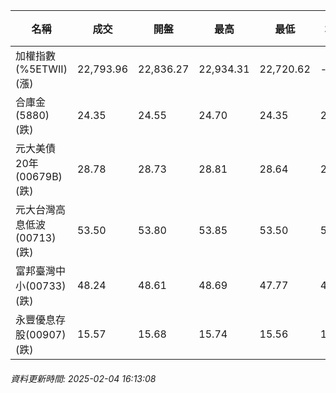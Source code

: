 | 名稱 | 成交 | 開盤 | 最高 | 最低 | 均價 | 成交金額(億) | 昨收 | 漲跌幅 | 漲跌 | 總量 | 昨量 | 振幅 |
| -------- | -------- | -------- | -------- |-------- | -------- | -------- |-------- |-------- |-------- | -------- | -------- |-------- |
|加權指數(%5ETWII) (漲)|22,793.96|22,836.27|22,934.31|22,720.62|-|4,095.97|22,694.71|0.44%|99.25|6,879,328|0|0.94%|
|合庫金(5880) (跌)|24.35|24.55|24.70|24.35|24.46|2.81|24.55|0.81%|0.20|11,495|17,238|1.43%|
|元大美債20年(00679B) (跌)|28.78|28.73|28.81|28.64|28.71|12.33|29.06|0.96%|0.28|42,939|134,027|0.58%|
|元大台灣高息低波(00713) (跌)|53.50|53.80|53.85|53.50|53.70|5.18|53.60|0.19%|0.10|9,640|15,078|0.65%|
|富邦臺灣中小(00733) (跌)|48.24|48.61|48.69|47.77|48.38|1.04|48.50|0.54%|0.26|2,151|5,221|1.90%|
|永豐優息存股(00907) (跌)|15.57|15.68|15.74|15.56|15.65|0.419|15.67|0.64%|0.10|2,675|3,033|1.15%|
###### 資料更新時間: 2025-02-04 16:13:08